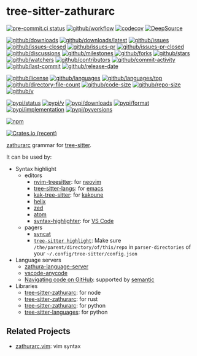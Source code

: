 # tree-sitter-zathurarc

[![pre-commit.ci status](https://results.pre-commit.ci/badge/github/Freed-Wu/tree-sitter-zathurarc/main.svg)](https://results.pre-commit.ci/latest/github/Freed-Wu/tree-sitter-zathurarc/main)
[![github/workflow](https://github.com/Freed-Wu/tree-sitter-zathurarc/actions/workflows/main.yml/badge.svg)](https://github.com/Freed-Wu/tree-sitter-zathurarc/actions)
[![codecov](https://codecov.io/gh/Freed-Wu/tree-sitter-zathurarc/branch/main/graph/badge.svg)](https://codecov.io/gh/Freed-Wu/tree-sitter-zathurarc)
[![DeepSource](https://deepsource.io/gh/Freed-Wu/tree-sitter-zathurarc.svg/?show_trend=true)](https://deepsource.io/gh/Freed-Wu/tree-sitter-zathurarc)

[![github/downloads](https://shields.io/github/downloads/Freed-Wu/tree-sitter-zathurarc/total)](https://github.com/Freed-Wu/tree-sitter-zathurarc/releases)
[![github/downloads/latest](https://shields.io/github/downloads/Freed-Wu/tree-sitter-zathurarc/latest/total)](https://github.com/Freed-Wu/tree-sitter-zathurarc/releases/latest)
[![github/issues](https://shields.io/github/issues/Freed-Wu/tree-sitter-zathurarc)](https://github.com/Freed-Wu/tree-sitter-zathurarc/issues)
[![github/issues-closed](https://shields.io/github/issues-closed/Freed-Wu/tree-sitter-zathurarc)](https://github.com/Freed-Wu/tree-sitter-zathurarc/issues?q=is%3Aissue+is%3Aclosed)
[![github/issues-pr](https://shields.io/github/issues-pr/Freed-Wu/tree-sitter-zathurarc)](https://github.com/Freed-Wu/tree-sitter-zathurarc/pulls)
[![github/issues-pr-closed](https://shields.io/github/issues-pr-closed/Freed-Wu/tree-sitter-zathurarc)](https://github.com/Freed-Wu/tree-sitter-zathurarc/pulls?q=is%3Apr+is%3Aclosed)
[![github/discussions](https://shields.io/github/discussions/Freed-Wu/tree-sitter-zathurarc)](https://github.com/Freed-Wu/tree-sitter-zathurarc/discussions)
[![github/milestones](https://shields.io/github/milestones/all/Freed-Wu/tree-sitter-zathurarc)](https://github.com/Freed-Wu/tree-sitter-zathurarc/milestones)
[![github/forks](https://shields.io/github/forks/Freed-Wu/tree-sitter-zathurarc)](https://github.com/Freed-Wu/tree-sitter-zathurarc/network/members)
[![github/stars](https://shields.io/github/stars/Freed-Wu/tree-sitter-zathurarc)](https://github.com/Freed-Wu/tree-sitter-zathurarc/stargazers)
[![github/watchers](https://shields.io/github/watchers/Freed-Wu/tree-sitter-zathurarc)](https://github.com/Freed-Wu/tree-sitter-zathurarc/watchers)
[![github/contributors](https://shields.io/github/contributors/Freed-Wu/tree-sitter-zathurarc)](https://github.com/Freed-Wu/tree-sitter-zathurarc/graphs/contributors)
[![github/commit-activity](https://shields.io/github/commit-activity/w/Freed-Wu/tree-sitter-zathurarc)](https://github.com/Freed-Wu/tree-sitter-zathurarc/graphs/commit-activity)
[![github/last-commit](https://shields.io/github/last-commit/Freed-Wu/tree-sitter-zathurarc)](https://github.com/Freed-Wu/tree-sitter-zathurarc/commits)
[![github/release-date](https://shields.io/github/release-date/Freed-Wu/tree-sitter-zathurarc)](https://github.com/Freed-Wu/tree-sitter-zathurarc/releases/latest)

[![github/license](https://shields.io/github/license/Freed-Wu/tree-sitter-zathurarc)](https://github.com/Freed-Wu/tree-sitter-zathurarc/blob/main/LICENSE)
[![github/languages](https://shields.io/github/languages/count/Freed-Wu/tree-sitter-zathurarc)](https://github.com/Freed-Wu/tree-sitter-zathurarc)
[![github/languages/top](https://shields.io/github/languages/top/Freed-Wu/tree-sitter-zathurarc)](https://github.com/Freed-Wu/tree-sitter-zathurarc)
[![github/directory-file-count](https://shields.io/github/directory-file-count/Freed-Wu/tree-sitter-zathurarc)](https://github.com/Freed-Wu/tree-sitter-zathurarc)
[![github/code-size](https://shields.io/github/languages/code-size/Freed-Wu/tree-sitter-zathurarc)](https://github.com/Freed-Wu/tree-sitter-zathurarc)
[![github/repo-size](https://shields.io/github/repo-size/Freed-Wu/tree-sitter-zathurarc)](https://github.com/Freed-Wu/tree-sitter-zathurarc)
[![github/v](https://shields.io/github/v/release/Freed-Wu/tree-sitter-zathurarc)](https://github.com/Freed-Wu/tree-sitter-zathurarc)

[![pypi/status](https://shields.io/pypi/status/tree-sitter-zathurarc)](https://pypi.org/project/tree-sitter-zathurarc/#description)
[![pypi/v](https://shields.io/pypi/v/tree-sitter-zathurarc)](https://pypi.org/project/tree-sitter-zathurarc/#history)
[![pypi/downloads](https://shields.io/pypi/dd/tree-sitter-zathurarc)](https://pypi.org/project/tree-sitter-zathurarc/#files)
[![pypi/format](https://shields.io/pypi/format/tree-sitter-zathurarc)](https://pypi.org/project/tree-sitter-zathurarc/#files)
[![pypi/implementation](https://shields.io/pypi/implementation/tree-sitter-zathurarc)](https://pypi.org/project/tree-sitter-zathurarc/#files)
[![pypi/pyversions](https://shields.io/pypi/pyversions/tree-sitter-zathurarc)](https://pypi.org/project/tree-sitter-zathurarc/#files)

[![npm](https://img.shields.io/npm/dw/tree-sitter-zathurarc)](https://www.npmjs.com/package/tree-sitter-zathurarc)

[![Crates.io (recent)](https://img.shields.io/crates/dr/tree-sitter-zathurarc)](https://crates.io/crates/tree-sitter-zathurarc)

[zathurarc](https://pwmt.org/projects/zathura/documentation/) grammar for
[tree-sitter](https://github.com/tree-sitter/tree-sitter).

It can be used by:

- Syntax highlight
  - editors
    - [nvim-treesitter](https://github.com/nvim-treesitter/nvim-treesitter): for
      [neovim](https://github.com/neovim/neovim)
    - [tree-sitter-langs](https://github.com/emacs-tree-sitter/tree-sitter-langs):
      for [emacs](https://www.gnu.org/software/emacs/)
    - [kak-tree-sitter](https://github.com/phaazon/kak-tree-sitter): for
      [kakoune](https://kakoune.org/)
    - [helix](https://helix-editor.com/)
    - [zed](https://zed.dev)
    - [atom](https://github.com/atom/atom)
    - [syntax-highlighter](https://github.com/EvgeniyPeshkov/syntax-highlighter):
      for [VS Code](https://github.com/microsoft/vscode)
  - pagers
    - [syncat](https://github.com/foxfriends/syncat)
    - [`tree-sitter highlight`](https://tree-sitter.github.io/tree-sitter/syntax-highlighting):
      Make sure `/the/parent/directory/of/this/repo` in `parser-directories` of
      your `~/.config/tree-sitter/config.json`
- Language servers
  - [zathura-language-server](https://github.com/Freed-Wu/zathura-language-server)
  - [vscode-anycode](https://github.com/microsoft/vscode-anycode)
  - [Navigating code on GitHub](https://docs.github.com/en/repositories/working-with-files/using-files/navigating-code-on-github):
    supported by [semantic](https://github.com/github/semantic)
- Libraries
  - [tree-sitter-zathurarc](https://www.npmjs.com/package/tree-sitter-zathurarc):
    for node
  - [tree-sitter-zathurarc](https://crates.io/crates/tree-sitter-zathurarc):
    for rust
  - [tree-sitter-zathurarc](https://pypi.org/project/tree-sitter-zathurarc):
    for python
  - [tree-sitter-languages](https://github.com/grantjenks/py-tree-sitter-languages):
    for python

## Related Projects

- [zathurarc.vim](https://github.com/Freed-Wu/zathurarc.vim): vim syntax
